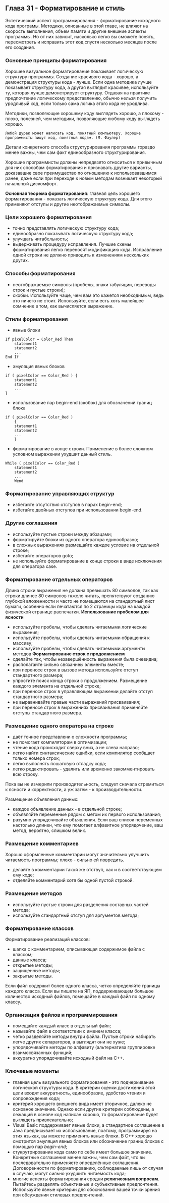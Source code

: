 ## Глава 31 - Форматирование и стиль
Эстетический аспект программирования - форматирование исходного кода програмы. Методики, описанные в этой главе, не влияют на скорость выполнения, объем памяти и другие внешние аспекты программы. Но от них зависит, насколько легко вы сможете понять, пересмотреть и исправить этот код спустя несколько месяцев после его создания.
### Основные принципы форматирования
Хорошее визуальное форматирование показывает логическую структуру программы. Создание красивого кода - хорошо, а демонстрация структуры кода - лучше. Если одна методика лучше показывает структуру кода, а другая выглядит красивее, используйте ту, которая лучше демонстрирует структуру. Отдавая на практике предпочтение логическому представлению, обычно нельзя получить уродливый код, если только сама логика этого кода не уродлива. 

Методики, позволяющие хорошему коду выглядеть хорошо, а плохому - плохо, полезней, чем методики, позволяющие любому коду выглядеть хорошо.

```
Любой дурак может написать код, понятный компьютеру. Хорошие программисты пишут код, понятный людям. (М. Фаулер)
```

Детали конкретного способа структурирования программы гораздо менее важны, чем сам факт единообразного структурирования.

Хорошие программисты должны непредвзято относиться к привычным для них способам форматирования и признавать другие варианты, доказавшие свое преимущество по отношению к использовавшимся ранее, даже если при переходе к новым методам возникает некоторый начальный дискомфорт.

**Основная теорема форматирования**: главная цель хорошего форматирования - показать логическую структуру кода. Для этого применяют отступы и другие неотображаемые символы.
### Цели хорошего форматирования
- точно представлять логическую структуру кода;
- единообразно показывать логическую структуру кода;
- улучшать читабельность;
- выдерживать процедуру исправления. Лучшие схемы форматирования легко переносят модификацию кода. Исправление одной строки не должно приводить к изменениям нескольких других.
### Способы форматирования
- неотображаемые символы (пробелы, знаки табуляции, переводы строк и пустые строки);
- скобки. Используйте чаще, чем вам это кажется необходимым, ведь это ничего не стоит. Используйте, если есть хоть малейшее сомнение в том, как вычисляется выражение.
### Стили форматирования
- явные блоки

```
If pixelColor = Color_Red Then
	statement1
	statement2
	...
End If
```

- эмуляция явных блоков

```
if ( pixelColor == Color_Red ) {
	statement1
	statement2
	...
}
```

- использование пар begin-end (скобок) для обозначений границ блока

```
if ( pixelColor == Color_Red ) 
	{
	statement1
	statement2
	...
	}
```

- форматирование в конце строки. Применение в более сложном условном выражении ухудшит данный стиль.

```
While ( pixelColor == Color_Red ) 
	statement1
	statement2
	...
	Wend
```
### Форматирование управляющих структур
- избегайте отсутствия отступов в парах begin-end;
- избегайте двойных отступов при использовании begin-end.
### Другие соглашения
- используйте пустые строки между абзацами;
- форматируйте блоки из одного оператора единообразно;
- в сложных выражениях размещайте каждое условие на отдельной строке;
- избегайте операторов goto;
- не используйте форматирование в конце строки в виде исключения для оператора case.
### Форматирование отдельных операторов
Длина строки выражения не должна превышать 80 символов, так как строки длинее 80 символов тяжело читать, препятствуют созданию глубокой вложенности и часто не помещаются на стандартный лист бумаги, особенно если печатаются по 2 страницы кода на каждой физической странице распечатки.
**Использование пробелом для ясности**
- используйте пробелы, чтобы сделать читаемыми логические выражения;
- используйте пробелы, чтобы сделать читаемыми обращения к массиву;
- используйте пробелы, чтобы сделать читаемыми аргументы методов
**Форматирование строк с продолжением**
- сделайте так, чтобы незавершённость выражения была очевидна;
- располагайте сильно связаннеы элементы вместе;
- при переносе строк в вызове метода используйте отступ стандартного размера;
- упростите поиск конца строки с продолжением. Размещение каждого элемента на отдельной строке;
- при переносе строк в управляющем выражении делайте отступ стандартного размера;
- не выравнивайте правые части выражений присваивания;
- при переносе строк в выражениях присваивания применяйте отступы стандартного размера.
### Размещение одного оператора на строке
- даёт точное представлени о сложности программы;
- не помогает компиляторам в оптимизации;
- чтение кода происходит сверху вниз, а не слева направо;
- легко найти синтаксические ошибки, если компилятор сообщает только номера строк;
- легко выполнять пошаговую отладку кода;
- легко редактировать - удалить или временно закомментировать всю строку.

Пока вы не измерили производительность, следует сначала стремиться к ясности и корректности, а уж затем - к производительности.

Размещение объявления данных:
- каждое объявление данных - в отдельной строке;
- объявляйте переменные рядом с метом их первого использования;
- разумно упорядочивайте объявления. Если ваш список переменных настолько длинен, что ему помогает алфавитное упорядочение, ваш метод, вероятно, слишком велик.
### Размещение комментариев
Хорошо оформленные комментарии могут значительно улучшить читаемость программы; плохо - сильно ей повредить.
- делайте в комментарии такой же отствуп, как и в соответствующем ему коде;
- отделяйте комментарий хотя бы одной пустой строкой.
### Размещение методов
- используйте пустые строки для разделения составных частей метода;
- используйте стандартный отступ для аргументов метода;
### Форматирование классов
Форматирование реализаций классов:
- шапка с комментарием, описывающая содержимое файла с классом;
- данные класса;
- открытые методы;
- защищенные методы;
- закрытые методы.

Если файл содержит более одного класса, четко определяйте границы каждого класса. Если вы пишете на ЯП, поддерживающем большое количество исходный файлов, помещайте в каждый файл по одному классу..

### Организация файлов и программирования
- помещайте каждый класс в отдельный файл;
- называйте файл в соответствии с именем класса;
- четко разделяйте методы внутри файла. Пустые строки набирать легче других сепараторов, а выглядят они не хуже;
- упорядочивайте методы по алфавиту (альтернатива группировке взаимосвязанных функций;
- аккуратно упорядочивайте исходный файл на C++.
### Ключевые моменты
- главная цель визуального форматирования - это подчеркивание логической структуры кода. В критерии оценки достижения этой цели входят аккуратность, единообразие, удобство чтения и сопровождения кода;
- критерий хорошего внешнего вида имеет вторичное, далеко не основное значение. Однако если другие критерии соблюдены, а лежащий в основе код написан хорошо, то форматирование будет выглядеть привлекательно;
- Visual Basic поддерживает явные блоки, а стандартное соглашение в Java предписывает их использование, поэтому, программируя на этих языках, вы можете применять явные блоки. В С++ хорошо смотрится эмуляция явных блоков или обозначение границ блоков с помощью пар _begin-end_;
- стукрутрирование кода само по себе имеет большое значение. Конкретные соглашения менее важны, чем сам файт, что вы последовательно применяете определённые соглашения. Договоренности по форматированию, соблюдаемые лишь от случая к случаю, могут сильно ухудшить читаемость кода;
- многие аспекты форматирования сродни **религиозным вопросам**. Пытайтесь разделять объективные и субъективные предпочтения. Используйте явные критерии для обоснования вашей точки зрения при обсуждении стилевых предпочтений.
